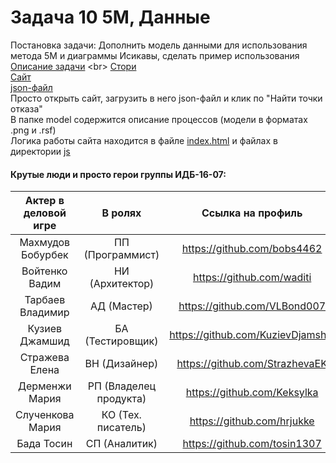 # Задача 10 5M, Данные <br>
Постановка задачи: Дополнить модель данными для использования метода 5M и диаграммы Исикавы, сделать пример использования <br>
[Описание задачи](https://github.com/stankin/oop-2018/wiki/%D0%97%D0%B0%D0%B4%D0%B0%D1%87%D0%B0-%E2%84%9610-(5M,-%D0%98%D1%81%D0%B8%D0%BA%D0%B0%D0%B2%D0%B0))
<br>
[Стори](https://github.com/stankin/oop-model/issues/108)
<br>
[Сайт](https://bobs4462.github.io/) <br>
[json-файл](https://github.com/stankin/oop-model/blob/master/JSON2M5/data.json) <br>
Просто открыть сайт, загрузить в него json-файл и клик по "Найти точки отказа"  <br>
В папке model содержится описание процессов (модели в форматах .png и .rsf) <br>
Логика работы сайта находится в файле [index.html](https://github.com/stankin/oop-model/blob/master/JSON2M5/index.html) и файлах в директории [js](https://github.com/stankin/oop-model/tree/master/JSON2M5/js)


#### Крутые люди и просто герои группы ИДБ-16-07:

| Актер в деловой игре | В ролях               | Ссылка на профиль                 |
| :------------------: | :-------------------: | :-------------------------------: |
| Махмудов Бобурбек    | ПП (Программист)      | https://github.com/bobs4462      |
| Войтенко Вадим       | НИ (Архитектор)       | https://github.com/waditi         |
| Тарбаев Владимир     | АД (Мастер)           | https://github.com/VLBond007      |
| Кузиев Джамшид       | БА (Тестировщик)      | https://github.com/KuzievDjamshid |
| Стражева Елена       | ВН (Дизайнер)         | https://github.com/StrazhevaEK    |
| Дерменжи Мария       | РП (Владелец продукта)| https://github.com/Keksylka       |
| Слученкова Мария     | КО (Тех. писатель)    | https://github.com/hrjukke        |
| Бада Тосин           | СП (Аналитик)         | https://github.com/tosin1307      |
